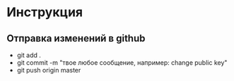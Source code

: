 # Инструкция

## Отправка изменений в github

- git add .
- git commit -m "твое любое сообщение, например: change public key"
- git push origin master